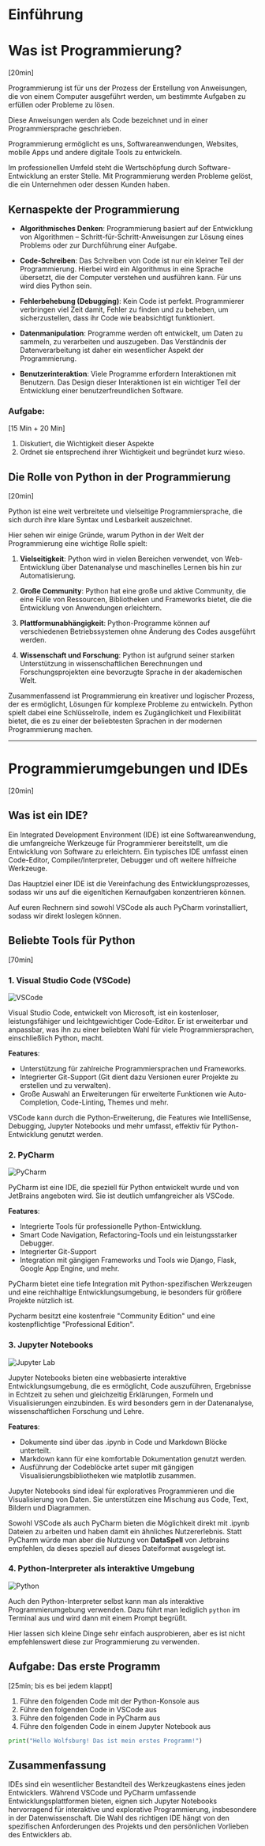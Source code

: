 # Einführung

# Was ist Programmierung?
[20min]

Programmierung ist für uns der Prozess der Erstellung von Anweisungen, die von einem Computer ausgeführt werden, um
bestimmte Aufgaben zu erfüllen oder Probleme zu lösen.

Diese Anweisungen werden als Code bezeichnet und in einer Programmiersprache geschrieben.

Programmierung ermöglicht es uns, Softwareanwendungen, Websites, mobile Apps und andere digitale Tools zu
entwickeln.

Im professionellen Umfeld steht die Wertschöpfung durch Software-Entwicklung an erster Stelle. Mit Programmierung werden
Probleme gelöst, die ein Unternehmen oder dessen Kunden haben.

## Kernaspekte der Programmierung

- **Algorithmisches Denken**: Programmierung basiert auf der Entwicklung von Algorithmen –
   Schritt-für-Schritt-Anweisungen zur Lösung eines Problems oder zur Durchführung einer Aufgabe.

- **Code-Schreiben**: Das Schreiben von Code ist nur ein kleiner Teil der Programmierung. Hierbei wird ein Algorithmus
   in eine Sprache übersetzt, die der Computer verstehen und ausführen kann. Für uns wird dies Python sein.

- **Fehlerbehebung (Debugging)**: Kein Code ist perfekt. Programmierer verbringen viel Zeit damit, Fehler zu finden und
   zu beheben, um sicherzustellen, dass ihr Code wie beabsichtigt funktioniert.

- **Datenmanipulation**: Programme werden oft entwickelt, um Daten zu sammeln, zu verarbeiten und auszugeben. Das
   Verständnis der Datenverarbeitung ist daher ein wesentlicher Aspekt der Programmierung.

- **Benutzerinteraktion**: Viele Programme erfordern Interaktionen mit Benutzern. Das Design dieser Interaktionen ist
   ein wichtiger Teil der Entwicklung einer benutzerfreundlichen Software.
  
### Aufgabe:
[15 Min + 20 Min]

1. Diskutiert, die Wichtigkeit dieser Aspekte
2. Ordnet sie entsprechend ihrer Wichtigkeit und begründet kurz wieso.


## Die Rolle von Python in der Programmierung
[20min]

Python ist eine weit verbreitete und vielseitige Programmiersprache, die sich durch ihre klare Syntax und Lesbarkeit
auszeichnet.

Hier sehen wir einige Gründe, warum Python in der Welt der Programmierung eine wichtige Rolle spielt:

1. **Vielseitigkeit**: Python wird in vielen Bereichen verwendet, von Web-Entwicklung über Datenanalyse und maschinelles
   Lernen bis hin zur Automatisierung.

2. **Große Community**: Python hat eine große und aktive Community, die eine Fülle von Ressourcen, Bibliotheken und
   Frameworks bietet, die die Entwicklung von Anwendungen erleichtern.

3. **Plattformunabhängigkeit**: Python-Programme können auf verschiedenen Betriebssystemen ohne Änderung des Codes
   ausgeführt werden.

4. **Wissenschaft und Forschung**: Python ist aufgrund seiner starken Unterstützung in wissenschaftlichen Berechnungen
   und Forschungsprojekten eine bevorzugte Sprache in der akademischen Welt.

Zusammenfassend ist Programmierung ein kreativer und logischer Prozess, der es ermöglicht, Lösungen für komplexe
Probleme zu entwickeln. Python spielt dabei eine Schlüsselrolle, indem es Zugänglichkeit und Flexibilität bietet,
die es zu einer der beliebtesten Sprachen in der modernen Programmierung machen.

---

# Programmierumgebungen und IDEs
[20min]
## Was ist ein IDE?

Ein Integrated Development Environment (IDE) ist eine Softwareanwendung, die umfangreiche Werkzeuge für Programmierer
bereitstellt, um die Entwicklung von Software zu erleichtern. Ein typisches IDE umfasst einen Code-Editor,
Compiler/Interpreter, Debugger und oft weitere hilfreiche Werkzeuge.

Das Hauptziel einer IDE ist die Vereinfachung des Entwicklungsprozesses, sodass wir uns auf die eigenltichen
Kernaufgaben
konzentrieren können.

Auf euren Rechnern sind sowohl VSCode als auch PyCharm vorinstalliert, sodass wir direkt loslegen können.

## Beliebte Tools für Python
[70min]
### 1. Visual Studio Code (VSCode)

![VSCode](../images/vscode.png)

Visual Studio Code, entwickelt von Microsoft, ist ein kostenloser, leistungsfähiger und leichtgewichtiger Code-Editor.
Er ist erweiterbar und anpassbar, was ihn zu einer beliebten Wahl für viele Programmiersprachen, einschließlich Python,
macht.

**Features**:
- Unterstützung für zahlreiche Programmiersprachen und Frameworks.
- Integrierter Git-Support (Git dient dazu Versionen eurer Projekte zu erstellen und zu verwalten).
- Große Auswahl an Erweiterungen für erweiterte Funktionen wie Auto-Completion, Code-Linting, Themes und mehr.

VSCode kann durch die Python-Erweiterung, die Features wie IntelliSense, Debugging, Jupyter Notebooks und mehr umfasst,
effektiv für Python-Entwicklung genutzt werden.

### 2. PyCharm

![PyCharm](../images/pycharm.png)

PyCharm ist eine IDE, die speziell für Python entwickelt wurde und von JetBrains angeboten wird. Sie ist deutlich
umfangreicher als VSCode.

**Features**:
- Integrierte Tools für professionelle Python-Entwicklung.
- Smart Code Navigation, Refactoring-Tools und ein leistungsstarker Debugger.
- Integrierter Git-Support
- Integration mit gängigen Frameworks und Tools wie Django, Flask, Google App Engine, und mehr.

PyCharm bietet eine tiefe Integration mit Python-spezifischen Werkzeugen und eine reichhaltige Entwicklungsumgebung,
ie besonders für größere Projekte nützlich ist.

Pycharm besitzt eine kostenfreie "Community Edition" und eine kostenpflichtige "Professional Edition".

### 3. Jupyter Notebooks

![Jupyter Lab](../images/jupyter.png)

Jupyter Notebooks bieten eine webbasierte interaktive Entwicklungsumgebung, die es ermöglicht,
Code auszuführen, Ergebnisse in Echtzeit zu sehen und gleichzeitig Erklärungen, Formeln und Visualisierungen
einzubinden. Es wird besonders gern in der Datenanalyse, wissenschaftlichen Forschung und Lehre.

**Features**:
- Dokumente sind über das .ipynb in Code und Markdown Blöcke unterteilt.
- Markdown kann für eine komfortable Dokumentation genutzt werden.
- Ausführung der Codeblöcke artet super mit gängigen Visualisierungsbibliotheken wie matplotlib zusammen.

Jupyter Notebooks sind ideal für exploratives Programmieren und die Visualisierung von Daten.
Sie unterstützen eine Mischung aus Code, Text, Bildern und Diagrammen.

Sowohl VSCode als auch PyCharm bieten die Möglichkeit direkt mit .ipynb Dateien zu arbeiten und haben damit ein
ähnliches Nutzererlebnis. Statt PyCharm würde man aber die Nutzung von **DataSpell** von Jetbrains empfehlen,
da dieses speziell auf dieses Dateiformat ausgelegt ist.  

### 4. Python-Interpreter als interaktive Umgebung

![Python](../images/py_console.png)

Auch den Python-Interpreter selbst kann man als interaktive Programmierumgebung verwenden. Dazu führt man lediglich
`python` im Terminal aus und wird dann mit einem Prompt begrüßt. 

Hier lassen sich kleine Dinge sehr einfach ausprobieren, aber es ist nicht empfehlenswert diese zur Programmierung zu 
verwenden.

## Aufgabe: Das erste Programm
[25min; bis es bei jedem klappt]

1. Führe den folgenden Code mit der Python-Konsole aus
2. Führe den folgenden Code in VSCode aus
3. Führe den folgenden Code in PyCharm aus
4. Führe den folgenden Code in einem Jupyter Notebook aus

```python
print("Hello Wolfsburg! Das ist mein erstes Programm!")
```

## Zusammenfassung

IDEs sind ein wesentlicher Bestandteil des Werkzeugkastens eines jeden Entwicklers.
Während VSCode und PyCharm umfassende Entwicklungsplattformen bieten, eignen sich Jupyter Notebooks hervorragend für
interaktive und explorative Programmierung, insbesondere in der Datenwissenschaft. Die Wahl des richtigen IDE hängt
von den spezifischen Anforderungen des Projekts und den persönlichen Vorlieben des Entwicklers ab.



